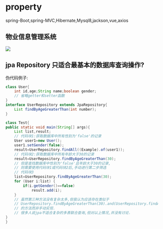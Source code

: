 # property
spring-Boot,spring-MVC,Hibernate,Mysql8,jackson,vue,axios

## 物业信息管理系统
![](https://github.com/cym2018/property/workflows/Java%20CI/badge.svg)


## jpa Repository 只适合最基本的数据库查询操作?
伪代码例子:
```java
class User{ 
    int id,age;String name;boolean gender;
    // 省略getter和setter函数
}
interface UserRepository extends JpaRepository{
    List findByAgeGreaterThan(int number);
}

class Test{
public static void main(String[] args){
    List list,result;
    // 代码块1:获取数据库中所有性别为'false'的记录
    User user1=new User();
    user1.setGender(false);
    result=UserRepository.findAll((Example).of(user1));
    // 代码块2:获取数据库中所有年龄大于30的记录
    result=UserRepository.findByAgeGreaterThan(30);
    // 但是查找数据库中性别为'false'且年龄大于30的记录,
    // 则需要使用代码块1或代码块2后,手动进行第二步筛选
    // 代码块3
    list=UserRepository.findByAgeGreaterThan(30);
    for (User i:list) {
        if(i.getGender()==false)
            result.add(i);
    }
    // 虽然第三种方法没有复杂太多,但我认为应该存在类似于
    // UserRepository.findByAgeGreaterThan(30).and(UserRepository.findAll((Example).of(user1)));
    // 的方法而非手动实现.
    // 很多人说jpa不适合复杂的多表联合查询,但对以上情况,并没有讨论.
}
}
```
